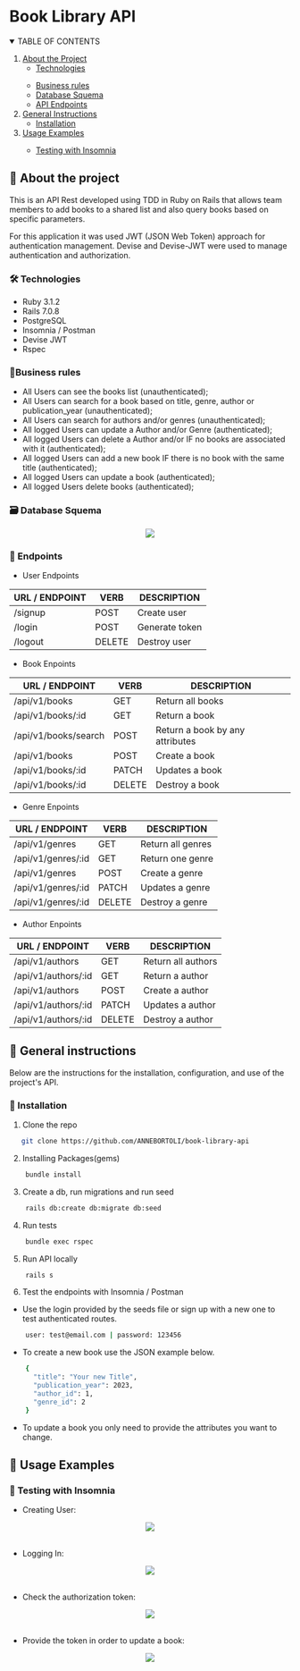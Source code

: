 # Book Library API

<!-- TABLE OF CONTENTS -->
<details open="open">
  <summary>TABLE OF CONTENTS</summary>
  <ol>
    <li>
      <a href="#about-the-project">About the Project</a>
      <ul>
        <li><a href="#technologies">Technologies</a></li>
      </ul>
    </li>
    <ul>
        <li><a href="#business-rules">Business rules</a></li>
        <li><a href="#database-squema">Database Squema</a></li>
        <li><a href="#api-endpoints">API Endpoints</a></li>
    </ul>
    </li>
    <li>
      <a href="#instruções-gerais">General Instructions</a>
      <ul>
        <li><a href="#instalação">Installation</a></li>
      </ul>
    </li>
    </li>
    <li><a href="#usage-examples">Usage Examples</a></li>
      <ul><li><a href="#testing-with-insomnia">Testing with Insomnia</a></li></ul>
    </li>
    </li>
  </ol>
</details>

<!-- ABOUT THE PROJECT -->

## :notebook_with_decorative_cover: About the project

This is an API Rest developed using TDD in Ruby on Rails that allows team members to add books to a shared list and also query books based on specific parameters.

For this application it was used JWT (JSON Web Token) approach for authentication management.
Devise and Devise-JWT were used to manage authentication and authorization.

### 🛠️ Technologies

<ul>
  <li>Ruby 3.1.2</li>
  <li>Rails 7.0.8</li>
  <li>PostgreSQL</li>
  <li>Insomnia / Postman</li>
  <li>Devise JWT</li>
  <li>Rspec</li>
</ul>

### 📑Business rules

- All Users can see the books list (unauthenticated);
- All Users can search for a book based on title, genre, author or publication_year (unauthenticated);
- All Users can search for authors and/or genres (unauthenticated);
  <br>
- All logged Users can update a Author and/or Genre (authenticated);
- All logged Users can delete a Author and/or IF no books are associated with it (authenticated);
- All logged Users can add a new book IF there is no book with the same title (authenticated);
- All logged Users can update a book (authenticated);
- All logged Users delete books (authenticated);

### :card_file_box: Database Squema

<div align="center">
  <img src="public/db-pic.png">
</div>

### :truck: Endpoints

- User Endpoints

| URL / ENDPOINT | VERB   | DESCRIPTION    |
| -------------- | ------ | -------------- |
| /signup        | POST   | Create user    |
| /login         | POST   | Generate token |
| /logout        | DELETE | Destroy user   |

- Book Enpoints

| URL / ENDPOINT       | VERB   | DESCRIPTION                     |
| -------------------- | ------ | ------------------------------- |
| /api/v1/books        | GET    | Return all books                |
| /api/v1/books/:id    | GET    | Return a book                   |
| /api/v1/books/search | POST   | Return a book by any attributes |
| /api/v1/books        | POST   | Create a book                   |
| /api/v1/books/:id    | PATCH  | Updates a book                  |
| /api/v1/books/:id    | DELETE | Destroy a book                  |

- Genre Enpoints

| URL / ENDPOINT     | VERB   | DESCRIPTION       |
| ------------------ | ------ | ----------------- |
| /api/v1/genres     | GET    | Return all genres |
| /api/v1/genres/:id | GET    | Return one genre  |
| /api/v1/genres     | POST   | Create a genre    |
| /api/v1/genres/:id | PATCH  | Updates a genre   |
| /api/v1/genres/:id | DELETE | Destroy a genre   |

- Author Enpoints

| URL / ENDPOINT      | VERB   | DESCRIPTION        |
| ------------------- | ------ | ------------------ |
| /api/v1/authors     | GET    | Return all authors |
| /api/v1/authors/:id | GET    | Return a author    |
| /api/v1/authors     | POST   | Create a author    |
| /api/v1/authors/:id | PATCH  | Updates a author   |
| /api/v1/authors/:id | DELETE | Destroy a author   |

<!-- GETTING STARTED -->

## :book: General instructions

Below are the instructions for the installation, configuration, and use of the project's API.

### :electric_plug: Installation

1. Clone the repo

```sh
   git clone https://github.com/ANNEBORTOLI/book-library-api
```

2. Installing Packages(gems)

```sh
    bundle install
```

3. Create a db, run migrations and run seed

```sh
    rails db:create db:migrate db:seed
```

4. Run tests

```sh
    bundle exec rspec
```

5. Run API locally

```sh
    rails s
```

6. Test the endpoints with Insomnia / Postman

- Use the login provided by the seeds file or sign up with a new one to test authenticated routes.

```sh
    user: test@email.com | password: 123456
```

- To create a new book use the JSON example below.

```sh
    {
      "title": "Your new Title",
      "publication_year": 2023,
      "author_id": 1,
      "genre_id": 2
    }
```

- To update a book you only need to provide the attributes you want to change.

## :book: Usage Examples

### :camera_flash: Testing with Insomnia

- Creating User:
<div align="center">
  <img src="public/create-user.png">
</div>
<br>

- Logging In:
<div align="center">
  <img src="public/logging-in.png">
</div>
<br>

- Check the authorization token:
<div align="center">
  <img src="public/token.png">
</div>
<br>

- Provide the token in order to update a book:
 <div align="center">
  <img src="public/update-book.png">
</div>
<br>
